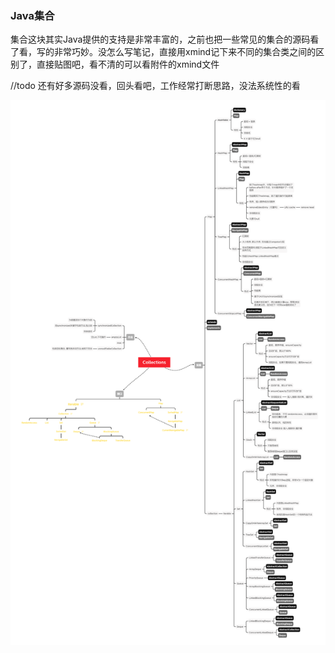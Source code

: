 ### Java集合

集合这块其实Java提供的支持是非常丰富的，之前也把一些常见的集合的源码看了看，写的非常巧妙。没怎么写笔记，直接用xmind记下来不同的集合类之间的区别了，直接贴图吧，看不清的可以看附件的xmind文件

//todo  还有好多源码没看，回头看吧，工作经常打断思路，没法系统性的看

![集合](./images/1.png)

